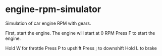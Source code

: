 # engine-rpm-simulator
Simulation of car engine RPM with gears. 

First, start the engine. The engine will start at 0 RPM
Press F to start the engine.

Hold W for throttle
Press P to upshift
Press ; to downshift
Hold L to brake
